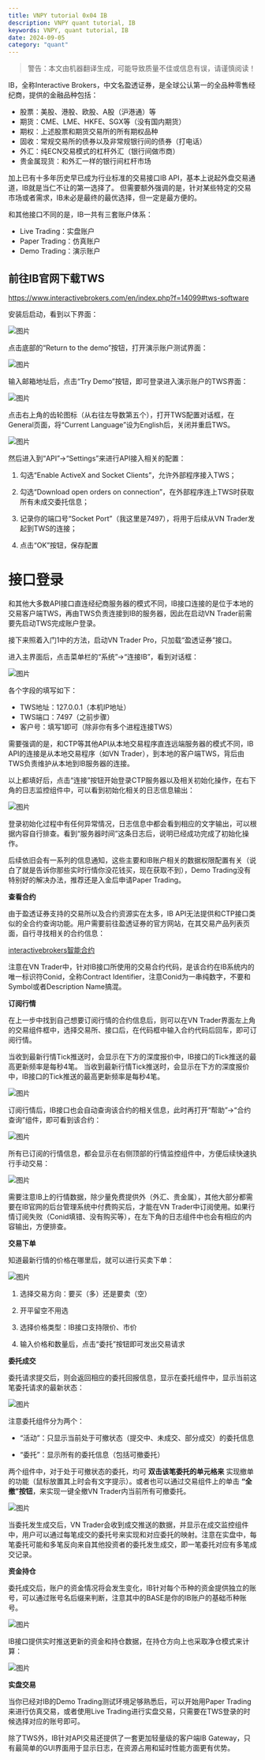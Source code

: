 ```yaml
---
title: VNPY tutorial 0x04 IB
description: VNPY quant tutorial, IB
keywords: VNPY, quant tutorial, IB
date: 2024-09-05
category: "quant" 
---
```


> 警告：本文由机器翻译生成，可能导致质量不佳或信息有误，请谨慎阅读！


IB，全称Interactive Brokers，中文名盈透证券，是全球公认第一的全品种零售经纪商，提供的金融品种包括：


- 股票：美股、港股、欧股、A股（沪港通）等
- 期货：CME、LME、HKFE、SGX等（没有国内期货）
- 期权：上述股票和期货交易所的所有期权品种
- 固收：常规交易所的债券以及非常规银行间的债券（打电话）
- 外汇：纯ECN交易模式的杠杆外汇（银行间做市商）
- 贵金属现货：和外汇一样的银行间杠杆市场

加上已有十多年历史早已成为行业标准的交易接口IB API，基本上说起外盘交易通道，IB就是当仁不让的第一选择了。
但需要额外强调的是，针对某些特定的交易市场或者需求，IB未必是最终的最优选择，但一定是最方便的。


和其他接口不同的是，IB一共有三套账户体系：

- Live Trading：实盘账户
- Paper Trading：仿真账户
- Demo Trading：演示账户

## 前往IB官网下载TWS

https://www.interactivebrokers.com/en/index.php?f=14099#tws-software


安装后启动，看到以下界面：

  

 ![图片](https://mmbiz.qpic.cn/mmbiz_png/3HpBCK3bblDvicMZAqhN2Dz9LweMqfxJFYSYqX3icYVdia7N3frBENCJI62YYepItia3mUAakoJXvYQThJibbRjYZ2w/640?wx_fmt=png&tp=webp&wxfrom=5&wx_lazy=1&wx_co=1) 

  

点击底部的“Return to the demo”按钮，打开演示账户测试界面：

  

 ![图片](https://mmbiz.qpic.cn/mmbiz_png/3HpBCK3bblDvicMZAqhN2Dz9LweMqfxJFaw1nYLQLHyibyGcJuCdY2fMiauOMkBlwQtbUTPMicgWibNlAvNuYiczPeHw/640?wx_fmt=png&tp=webp&wxfrom=5&wx_lazy=1&wx_co=1) 

  

输入邮箱地址后，点击“Try Demo”按钮，即可登录进入演示账户的TWS界面：

  

 ![图片](https://mmbiz.qpic.cn/mmbiz_png/3HpBCK3bblDvicMZAqhN2Dz9LweMqfxJFoo3KA9iaO5THUxiaGdftaEXZ3Ems53eAHXYhmrtdSviaB49bNJQ93QkKQ/640?wx_fmt=png&tp=webp&wxfrom=5&wx_lazy=1&wx_co=1) 

  

点击右上角的齿轮图标（从右往左导数第五个），打开TWS配置对话框，在General页面，将“Current Language”设为English后，关闭并重启TWS。

  

 ![图片](https://mmbiz.qpic.cn/mmbiz_png/3HpBCK3bblANLeb0M3ISCx63NPJkOhlLGAXLNAnBf2Tz9jXWR8CDh4HWHBxM0mlCMLR73fREN0jRJPrIxSuQtQ/640?wx_fmt=png&tp=webp&wxfrom=5&wx_lazy=1&wx_co=1) 

  

然后进入到“API”->“Settings”来进行API接入相关的配置：

  

1. 勾选“Enable ActiveX and Socket Clients”，允许外部程序接入TWS；
    
2. 勾选“Download open orders on connection”，在外部程序连上TWS时获取所有未成交委托信息；
    
3. 记录你的端口号“Socket Port”（我这里是7497），将用于后续从VN Trader发起到TWS的连接；
    
4. 点击“OK”按钮，保存配置



# 接口登录

  

和其他大多数API接口直连经纪商服务器的模式不同，IB接口连接的是位于本地的交易客户端TWS，再由TWS负责连接到IB的服务器，因此在启动VN Trader前需要先启动TWS完成账户登录。

  

接下来照着入门1中的方法，启动VN Trader Pro，只加载“盈透证券”接口。

  

进入主界面后，点击菜单栏的“系统”->“连接IB”，看到对话框：

  

 ![图片](https://mmbiz.qpic.cn/mmbiz_png/3HpBCK3bblDvicMZAqhN2Dz9LweMqfxJFiaXaznoyzCxicS5bNTricO1IUlzwkxkeO1h1V679g2SsrODoRjYMremAQ/640?wx_fmt=png&tp=webp&wxfrom=5&wx_lazy=1&wx_co=1) 

  

各个字段的填写如下：

  

- TWS地址：127.0.0.1（本机IP地址）
- TWS端口：7497（之前步骤）
- 客户号：填写1即可（除非你有多个进程连接TWS）


需要强调的是，和CTP等其他API从本地交易程序直连远端服务器的模式不同，IB API的连接是从本地交易程序（如VN Trader），到本地的客户端TWS，背后由TWS负责维护从本地到IB服务器的连接。

  
以上都填好后，点击“连接”按钮开始登录CTP服务器以及相关初始化操作，在右下角的日志监控组件中，可以看到初始化相关的日志信息输出：


 ![图片](https://mmbiz.qpic.cn/mmbiz_png/3HpBCK3bblDvicMZAqhN2Dz9LweMqfxJFJmVHCHrAsQudXnaQB30V9MH3xibnQGhSgS788n8pbU5iaU65eTqGWbrg/640?wx_fmt=png&tp=webp&wxfrom=5&wx_lazy=1&wx_co=1) 

  

登录初始化过程中有任何异常情况，日志信息中都会看到相应的文字输出，可以根据内容自行排查。看到“服务器时间”这条日志后，说明已经成功完成了初始化操作。

  

后续依旧会有一系列的信息通知，这些主要和IB账户相关的数据权限配置有关（说白了就是告诉你那些实时行情你没花钱买，现在获取不到），Demo Trading没有特别好的解决办法，推荐还是入金后申请Paper Trading。

  

  

 **查看合约** 

  

由于盈透证券支持的交易所以及合约资源实在太多，IB API无法提供和CTP接口类似的全合约查询功能。用户需要前往盈透证券的官方网站，在其交易产品列表页面，自行寻找相关的合约信息：

 [interactivebrokers智能合约](https://www.interactivebrokers.com.hk/cn/index.php) 

  

注意在VN Trader中，针对IB接口所使用的交易合约代码，是该合约在IB系统内的唯一标识符Conid，全称Contract Identifier，注意Conid为一串纯数字，不要和Symbol或者Description Name搞混。

  
  

 **订阅行情** 

  

在上一步中找到自己想要订阅行情的合约信息后，则可以在VN Trader界面左上角的交易组件框中，选择交易所、接口后，在代码框中输入合约代码后回车，即可订阅行情。

  

当收到最新行情Tick推送时，会显示在下方的深度报价中，IB接口的Tick推送的最高更新频率是每秒4笔。
当收到最新行情Tick推送时，会显示在下方的深度报价中，IB接口的Tick推送的最高更新频率是每秒4笔。
  

 ![图片](https://mmbiz.qpic.cn/mmbiz_png/3HpBCK3bblBlC7XKiauJqp1EcQfwYFUzVqoiawRYv672zibLmib0NRW3sklZ7icrDlOYfh80z1H8uCZN8blKtticACJg/640?wx_fmt=png&tp=webp&wxfrom=5&wx_lazy=1&wx_co=1) 

  

订阅行情后，IB接口也会自动查询该合约的相关信息，此时再打开“帮助”->“合约查询”组件，即可看到该合约：

  

 ![图片](https://mmbiz.qpic.cn/mmbiz_png/3HpBCK3bblANLeb0M3ISCx63NPJkOhlLW11iaZz4Oabib8gIdkfPe5U2h1kOM3D0ic6LTpia6G92bo9VCUTSRk1U3g/640?wx_fmt=png&tp=webp&wxfrom=5&wx_lazy=1&wx_co=1) 

  

所有已订阅的行情信息，都会显示在右侧顶部的行情监控组件中，方便后续快速执行手动交易：

  

 ![图片](https://mmbiz.qpic.cn/mmbiz_png/3HpBCK3bblANLeb0M3ISCx63NPJkOhlL11Lbyrfdd1MwbYE642g8JNqALqJUVh3qqoHlCfW3u3bOXWjJrQedHg/640?wx_fmt=png&tp=webp&wxfrom=5&wx_lazy=1&wx_co=1) 

  

需要注意IB上的行情数据，除少量免费提供外（外汇、贵金属），其他大部分都需要在IB官网的后台管理系统中付费购买后，才能在VN Trader中订阅使用。如果行情订阅失败（Conid填错、没有购买等），在左下角的日志组件中也会有相应的内容输出，方便排查。

  

  

 **交易下单** 

  

知道最新行情的价格在哪里后，就可以进行买卖下单：

  

 ![图片](https://mmbiz.qpic.cn/mmbiz_png/3HpBCK3bblANLeb0M3ISCx63NPJkOhlLIpI9zYU0CYIh6hnCCTA6Z6rPMEqlQK7arlBiagicwnP6t9KJLQlmFuXg/640?wx_fmt=png&tp=webp&wxfrom=5&wx_lazy=1&wx_co=1) 

  

1. 选择交易方向：要买（多）还是要卖（空）
    
2. 开平留空不用选
    
3. 选择价格类型：IB接口支持限价、市价
    
4. 输入价格和数量后，点击“委托”按钮即可发出交易请求
    

  

  

 **委托成交** 

  

委托请求提交后，则会返回相应的委托回报信息，显示在委托组件中，显示当前这笔委托请求的最新状态：

  

 ![图片](https://mmbiz.qpic.cn/mmbiz_png/3HpBCK3bblANLeb0M3ISCx63NPJkOhlLCEl4UuFx5NbNL1Sdicz4olDwv71eQ5sKGfqyMztgQE5h2EC6w92of0w/640?wx_fmt=png&tp=webp&wxfrom=5&wx_lazy=1&wx_co=1) 

  

  

注意委托组件分为两个：

  

- “活动”：只显示当前处于可撤状态（提交中、未成交、部分成交）的委托信息
    
- “委托”：显示所有的委托信息（包括可撤委托）
    

  

两个组件中，对于处于可撤状态的委托，均可 **双击该笔委托的单元格来** 实现撤单的功能（鼠标放置其上时会有文字提示）。或者也可以通过交易组件上的单击 **“全撤”按钮**，来实现一键全撤VN Trader内当前所有可撤委托。

  

 ![图片](https://mmbiz.qpic.cn/mmbiz_png/3HpBCK3bblANLeb0M3ISCx63NPJkOhlLfIJnOLibE1UlfMef0gS0uDwxOaJMb4QrB3ian7FHmmBKrjfjAcKj7qicA/640?wx_fmt=png&tp=webp&wxfrom=5&wx_lazy=1&wx_co=1) 

  

  

当委托发生成交后，VN Trader会收到成交推送的数据，并显示在成交监控组件中，用户可以通过每笔成交的委托号来实现和对应委托的映射。注意在实盘中，每笔委托可能和多笔反向来自其他投资者的委托发生成交，即一笔委托对应有多笔成交记录。

  

 **资金持仓** 

  

委托成交后，账户的资金情况将会发生变化，IB针对每个币种的资金提供独立的账号，可以通过账号名后缀来判断，注意其中的BASE是你的IB账户的基础币种账号。

  

 ![图片](https://mmbiz.qpic.cn/mmbiz_png/3HpBCK3bblANLeb0M3ISCx63NPJkOhlLdPzW39F4gibPyPbReKO4KGVjv5O9TVTwGbkOsEK3aFTS2EX2t7JENRQ/640?wx_fmt=png&tp=webp&wxfrom=5&wx_lazy=1&wx_co=1) 

  

IB接口提供实时推送更新的资金和持仓数据，在持仓方向上也采取净仓模式来计算：

  

 ![图片](https://mmbiz.qpic.cn/mmbiz_png/3HpBCK3bblANLeb0M3ISCx63NPJkOhlLdmmqLKOuFM3jYuajg0lKKtQY6RZjhOWOX1pw6C3fMTBOV6CcdjgbiaQ/640?wx_fmt=png&tp=webp&wxfrom=5&wx_lazy=1&wx_co=1) 

  

  

 **实盘交易** 

  

当你已经对IB的Demo Trading测试环境足够熟悉后，可以开始用Paper Trading来进行仿真交易，或者使用Live Trading进行实盘交易，只需要在TWS登录的时候选择对应的账号即可。

  

除了TWS外，IB针对API交易还提供了一套更加轻量级的客户端IB Gateway，只有最简单的GUI界面用于显示日志，在资源占用和延时性能方面更有优势。


